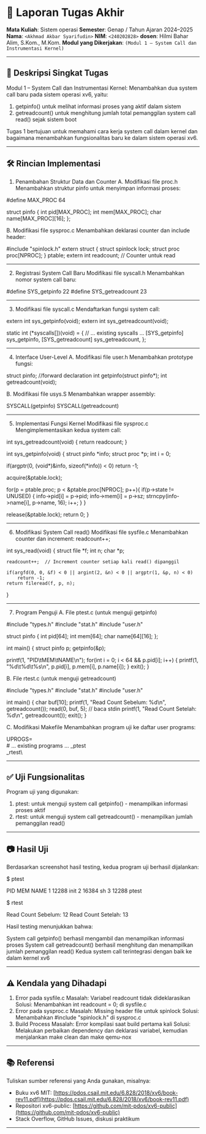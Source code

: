 # 📝 Laporan Tugas Akhir

**Mata Kuliah**: Sistem operasi
**Semester**: Genap / Tahun Ajaran 2024–2025
**Nama**: `<Akhmad Akbar Syarifudin>`
**NIM**: `<240202828>`
**dosen**: Hilmi Bahar Alim, S.Kom., M.Kom.
**Modul yang Dikerjakan**:
`(Modul 1 – System Call dan Instrumentasi Kernel)`

---

## 📌 Deskripsi Singkat Tugas

Modul 1 – System Call dan Instrumentasi Kernel:
Menambahkan dua system call baru pada sistem operasi xv6, yaitu:

1. getpinfo() untuk melihat informasi proses yang aktif dalam sistem
2. getreadcount() untuk menghitung jumlah total pemanggilan system call read() sejak sistem boot

Tugas 1 bertujuan untuk memahami cara kerja system call dalam kernel dan bagaimana menambahkan fungsionalitas baru ke dalam sistem operasi xv6.

---

## 🛠️ Rincian Implementasi
1. Penambahan Struktur Data dan Counter
A. Modifikasi file proc.h
Menambahkan struktur pinfo untuk menyimpan informasi proses:

#define MAX_PROC 64

struct pinfo {
   int pid[MAX_PROC];
   int mem[MAX_PROC];
   char name[MAX_PROC][16];
};

B. Modifikasi file sysproc.c
Menambahkan deklarasi counter dan include header:

#include "spinlock.h"
extern struct {
   struct spinlock lock;
   struct proc proc[NPROC];
} ptable;
extern int readcount;  // Counter untuk read 

---

2. Registrasi System Call Baru
Modifikasi file syscall.h
Menambahkan nomor system call baru:

#define SYS_getpinfo     22
#define SYS_getreadcount 23

---

3. Modifikasi file syscall.c
Mendaftarkan fungsi system call:

extern int sys_getpinfo(void);
extern int sys_getreadcount(void);

static int (*syscalls[])(void) = {
    // ... existing syscalls ...
    [SYS_getpinfo]      sys_getpinfo,
    [SYS_getreadcount]  sys_getreadcount,
};

---

4. Interface User-Level
A. Modifikasi file user.h
Menambahkan prototype fungsi:

struct pinfo; //forward declaration
int getpinfo(struct pinfo*);
int getreadcount(void);


B. Modifikasi file usys.S
Menambahkan wrapper assembly:

SYSCALL(getpinfo)
SYSCALL(getreadcount)

---

5. Implementasi Fungsi Kernel
Modifikasi file sysproc.c
Mengimplementasikan kedua system call:

int
sys_getreadcount(void) {
   return readcount;
}

int
sys_getpinfo(void)
{
   struct pinfo *info;
   struct proc *p;
   int i = 0;
   
   if(argptr(0, (void*)&info, sizeof(*info)) < 0)
       return -1;
   
   acquire(&ptable.lock);
   
   for(p = ptable.proc; p < &ptable.proc[NPROC]; p++){
       if(p->state != UNUSED) {
           info->pid[i] = p->pid;
           info->mem[i] = p->sz;
           strncpy(info->name[i], p->name, 16);
           i++;
       }
   }
   
   release(&ptable.lock);
   return 0;
}

---

6.  Modifikasi System Call read()
Modifikasi file sysfile.c
Menambahkan counter dan increment:
readcount++;                                      


int
sys_read(void)
{
    struct file *f;
    int n;
    char *p;

    readcount++;  // Increment counter setiap kali read() dipanggil
    
    if(argfd(0, 0, &f) < 0 || argint(2, &n) < 0 || argptr(1, &p, n) < 0)
        return -1;
    return fileread(f, p, n);
}

---

7. Program Penguji
A. File ptest.c (untuk menguji getpinfo)

#include "types.h"
#include "stat.h"
#include "user.h"

struct pinfo {
   int pid[64];
   int mem[64];
   char name[64][16];
};

int main() {
   struct pinfo p;
   getpinfo(&p);
   
   printf(1, "PID\tMEM\tNAME\n");
   for(int i = 0; i < 64 && p.pid[i]; i++) {
       printf(1, "%d\t%d\t%s\n", p.pid[i], p.mem[i], p.name[i]);
   }
   exit();
}

B. File rtest.c (untuk menguji getreadcount)

#include "types.h"
#include "stat.h"
#include "user.h"

int main() {
   char buf[10];
   printf(1, "Read Count Sebelum: %d\n", getreadcount());
   read(0, buf, 5); // baca stdin
   printf(1, "Read Count Setelah: %d\n", getreadcount());
   exit();
}

C. Modifikasi Makefile
Menambahkan program uji ke daftar user programs:

UPROGS=\
    # ... existing programs ...
    _ptest\
    _rtest\

---

## ✅ Uji Fungsionalitas

Program uji yang digunakan:

1. ptest: untuk menguji system call getpinfo() - menampilkan informasi proses aktif
2. rtest: untuk menguji system call getreadcount() - menampilkan jumlah pemanggilan read()

---

## 📷 Hasil Uji
Berdasarkan screenshot hasil testing, kedua program uji berhasil dijalankan:

$ ptest

PID     MEM     NAME
1       12288   init
2       16384   sh
3       12288   ptest

$ rtest  

Read Count Sebelum: 12
Read Count Setelah: 13

Hasil testing menunjukkan bahwa:

System call getpinfo() berhasil mengambil dan menampilkan informasi proses
System call getreadcount() berhasil menghitung dan menampilkan jumlah pemanggilan read()
Kedua system call terintegrasi dengan baik ke dalam kernel xv6

---

## ⚠️ Kendala yang Dihadapi

1. Error pada sysfile.c
Masalah: Variabel readcount tidak dideklarasikan
Solusi: Menambahkan int readcount = 0; di sysfile.c
2. Error pada sysproc.c
Masalah: Missing header file untuk spinlock
Solusi: Menambahkan #include "spinlock.h" di sysproc.c
3. Build Process
Masalah: Error kompilasi saat build pertama kali
Solusi: Melakukan perbaikan dependency dan deklarasi variabel, kemudian menjalankan make clean dan make qemu-nox

---

## 📚 Referensi

Tuliskan sumber referensi yang Anda gunakan, misalnya:

* Buku xv6 MIT: [https://pdos.csail.mit.edu/6.828/2018/xv6/book-rev11.pdf](https://pdos.csail.mit.edu/6.828/2018/xv6/book-rev11.pdf)
* Repositori xv6-public: [https://github.com/mit-pdos/xv6-public](https://github.com/mit-pdos/xv6-public)
* Stack Overflow, GitHub Issues, diskusi praktikum

---

